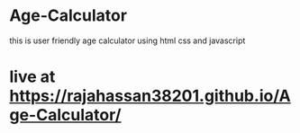 # Age-Calculator
this is user friendly age calculator using html css and javascript
<br>
# live at https://rajahassan38201.github.io/Age-Calculator/
